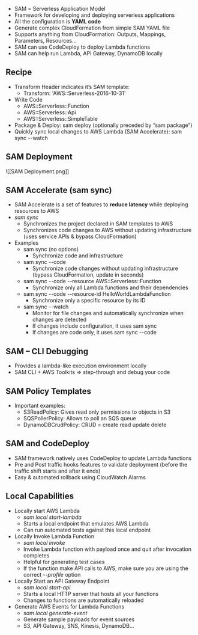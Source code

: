 - SAM = Serverless Application Model
- Framework for developing and deploying serverless applications
- All the configuration is **YAML code**
- Generate complex CloudFormation from simple SAM YAML file
- Supports anything from CloudFormation: Outputs, Mappings, Parameters, Resources…
- SAM can use CodeDeploy to deploy Lambda functions
- SAM can help run Lambda, API Gateway, DynamoDB locally

## Recipe
- Transform Header indicates it’s SAM template:
	- Transform: 'AWS::Serverless-2016-10-31'
- Write Code
	- AWS::Serverless::Function
	- AWS::Serverless::Api
	- AWS::Serverless::SimpleTable
- Package & Deploy: sam deploy (optionally preceded by “sam package”)
- Quickly sync local changes to AWS Lambda (SAM Accelerate): sam sync --watch

## SAM Deployment
![[SAM Deployment.png]]

## SAM Accelerate (sam sync)
- SAM Accelerate is a set of features to **reduce latency** while deploying resources to AWS
- _sam sync_
	- Synchronizes the project declared in SAM templates to AWS
	- Synchronizes code changes to AWS without updating infrastructure (uses service APIs & bypass CloudFormation)
- Examples
	- sam sync (no options)
		- Synchronize code and infrastructure
	- sam sync --code
		- Synchronize code changes without updating infrastructure (bypass CloudFormation, update in seconds)
	- sam sync --code --resource AWS::Serverless::Function
		- Synchronize only all Lambda functions and their dependencies
	- sam sync --code --resource-id HelloWorldLambdaFunction
		- Synchronize only a specific resource by its ID
	- sam sync --watch
		- Monitor for file changes and automatically synchronize when changes are detected
		- If changes include configuration, it uses sam sync
		- If changes are code only, it uses sam sync --code
## SAM – CLI Debugging
- Provides a lambda-like execution environment locally
- SAM CLI + AWS Toolkits => step-through and debug your code

## SAM Policy Templates
- Important examples:
	- S3ReadPolicy: Gives read only permissions to objects in S3
	- SQSPollerPolicy: Allows to poll an SQS queue
	- DynamoDBCrudPolicy: CRUD = create read update delete

## SAM and CodeDeploy
- SAM framework natively uses CodeDeploy to update Lambda functions
- Pre and Post traffic hooks features to validate deployment (before the traffic shift starts and after it ends)
- Easy & automated rollback using CloudWatch Alarms

## Local Capabilities
- Locally start AWS Lambda 
	- _sam local start-lambda_
	- Starts a local endpoint that emulates AWS Lambda
	- Can run automated tests against this local endpoint
- Locally Invoke Lambda Function
	- _sam local invoke_
	- Invoke Lambda function with payload once and quit after invocation completes 
	- Helpful for generating test cases
	- If the function make API calls to AWS, make sure you are using the correct --_profile_ option
- Locally Start an API Gateway Endpoint
	- _sam local start-api_
	- Starts a local HTTP server that hosts all your functions
	- Changes to functions are automatically reloaded
- Generate AWS Events for Lambda Functions
	- _sam local generate-event_
	- Generate sample payloads for event sources
	- S3, API Gateway, SNS, Kinesis, DynamoDB…